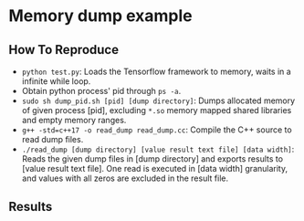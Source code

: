 # Memory dump example
## How To Reproduce
* `python test.py`: Loads the Tensorflow framework to memory, waits in a infinite while loop.
* Obtain python process' pid through `ps -a`.
* `sudo sh dump_pid.sh [pid] [dump directory]`: Dumps allocated memory of given process [pid], excluding `*.so` memory mapped shared libraries and empty memory ranges.
* `g++ -std=c++17 -o read_dump read_dump.cc`: Compile the C++ source to read dump files.
* `./read_dump [dump directory] [value result text file] [data width]`: Reads the given dump files in [dump directory] and exports results to [value result text file]. One read is executed in [data width] granularity, and values with all zeros are excluded in the result file.
## Results
